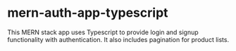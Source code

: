 # mern-auth-app-typescript
This MERN stack app uses Typescript to provide login and signup functionality with authentication. It also includes pagination for product lists.
